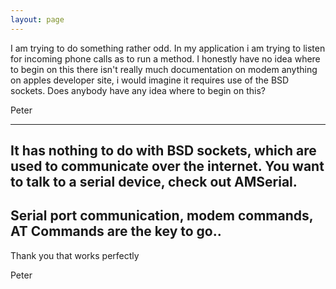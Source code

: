 ```yaml
---
layout: page
---
```


I am trying to do something rather odd. In my application i am trying to listen for incoming phone calls as to run a method. I honestly have no idea where to begin on this there isn't really much documentation on modem anything on apples developer site, i would imagine it requires use of the BSD sockets. Does anybody have any idea where to begin on this?

Peter

----
It has nothing to do with BSD sockets, which are used to communicate over the internet. You want to talk to a serial device, check out AMSerial.
----
Serial port communication, modem commands, AT Commands are the key to go..
----
Thank you that works perfectly

Peter
